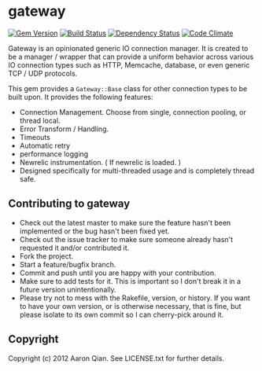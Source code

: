 # gateway

[![Gem Version](https://badge.fury.io/rb/gateway.png)](http://badge.fury.io/rb/gateway)
[![Build Status](https://travis-ci.org/aq1018/gateway.png?branch=master)](https://travis-ci.org/aq1018/gateway)
[![Dependency Status](https://gemnasium.com/aq1018/gateway.png)](https://gemnasium.com/aq1018/gateway)
[![Code Climate](https://codeclimate.com/badge.png)](https://codeclimate.com/github/aq1018/gateway)


Gateway is an opinionated generic IO connection manager. It is created to be a manager / wrapper that can provide a uniform behavior across various IO connection types such as HTTP, Memcache, database, or even generic TCP / UDP protocols.

This gem provides a `Gateway::Base` class for other connection types to be built upon. It provides the following features:

* Connection Management. Choose from single, connection pooling, or thread local.
* Error Transform / Handling.
* Timeouts
* Automatic retry
* performance logging
* Newrelic instrumentation. ( If newrelic is loaded. )
* Designed specifically for multi-threaded usage and is completely thread safe.

## Contributing to gateway

* Check out the latest master to make sure the feature hasn't been implemented or the bug hasn't been fixed yet.
* Check out the issue tracker to make sure someone already hasn't requested it and/or contributed it.
* Fork the project.
* Start a feature/bugfix branch.
* Commit and push until you are happy with your contribution.
* Make sure to add tests for it. This is important so I don't break it in a future version unintentionally.
* Please try not to mess with the Rakefile, version, or history. If you want to have your own version, or is otherwise necessary, that is fine, but please isolate to its own commit so I can cherry-pick around it.

## Copyright

Copyright (c) 2012 Aaron Qian. See LICENSE.txt for
further details.

